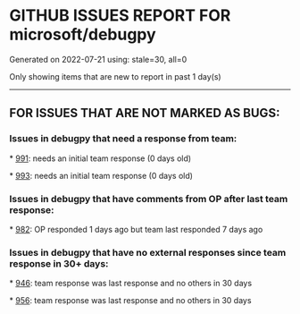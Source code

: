 
# GITHUB ISSUES REPORT FOR microsoft/debugpy


Generated on 2022-07-21 using: stale=30, all=0


Only showing items that are new to report in past 1 day(s)


---

## FOR ISSUES THAT ARE NOT MARKED AS BUGS:


### Issues in debugpy that need a response from team:


\* [991](https://github.com/microsoft/debugpy/issues/991 "Allow throwing exceptions in the debugger"): needs an initial team response (0 days old)

\* [993](https://github.com/microsoft/debugpy/issues/993 "add support for thread names for non python threads "): needs an initial team response (0 days old)

### Issues in debugpy that have comments from OP after last team response:


\* [982](https://github.com/microsoft/debugpy/issues/982 "Error &quot;Server[pid=x] is already being debugged&quot;"): OP responded 1 days ago but team last responded 7 days ago

### Issues in debugpy that have no external responses since team response in 30+ days:


\* [946](https://github.com/microsoft/debugpy/issues/946 "In conda environment, breakpoints in pytest cannot be hit."): team response was last response and no others in 30 days

\* [956](https://github.com/microsoft/debugpy/issues/956 "Breakpoint not Hit on Remote Subprocess that Spawned a Child Thread"): team response was last response and no others in 30 days
